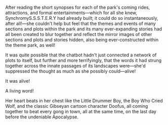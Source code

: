 After reading the short synopses for each of the park's coming rides, attractions, and formal entertainments—which for all she knew, SynchromyS.S.S.T.E.R.Y had already built; it could do so instantaneously, after all!—she couldn't help but feel that the themes and events of many sections and plots within the park and its many ever-expanding stories had all been created to blur together and reflect the mirror images of other sections and plots and stories hidden, also being ever-constructed within the theme park, as well!

It was quite possible that the chatbot hadn't just connected a network of plots to itself, but further and more terrifyingly, that the words it had strung together across the innate passages of its landscapes were—she'd suppressed the thought as much as she possibly could—alive!

It was alive!

A living word!

Her heart beats in her chest like the Little Drummer Boy, the Boy Who Cried Wolf, and the classic Gibseyan cartoon character Doofus, all coming together to beat every gong in town, all at the same time, on the last day before the undeniable Apocalypse.